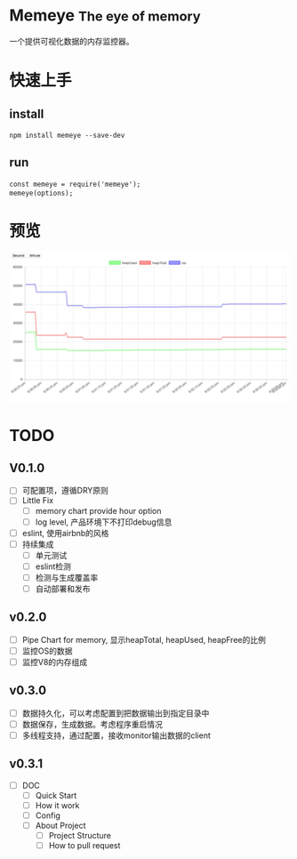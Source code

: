 # Memeye <small>The eye of memory</small>

一个提供可视化数据的内存监控器。

# 快速上手

## install
```
npm install memeye --save-dev
```

## run
```
const memeye = require('memeye');
memeye(options);
```

# 预览

![dashboard](./client/images/image.jpeg)

# TODO
## V0.1.0
- [ ] 可配置项，遵循DRY原则
- [ ] Little Fix
  - [ ] memory chart provide hour option
  - [ ] log level, 产品环境下不打印debug信息
- [ ] eslint, 使用airbnb的风格
- [ ] 持续集成
  - [ ] 单元测试
  - [ ] eslint检测
  - [ ] 检测与生成覆盖率
  - [ ] 自动部署和发布
  
## v0.2.0
- [ ] Pipe Chart for memory, 显示heapTotal, heapUsed, heapFree的比例
- [ ] 监控OS的数据
- [ ] 监控V8的内存组成

## v0.3.0
- [ ] 数据持久化，可以考虑配置到把数据输出到指定目录中
- [ ] 数据保存，生成数据。考虑程序重启情况
- [ ] 多线程支持，通过配置，接收monitor输出数据的client

## v0.3.1
- [ ] DOC
  - [ ] Quick Start
  - [ ] How it work
  - [ ] Config
  - [ ] About Project
    - [ ] Project Structure
    - [ ] How to pull request
